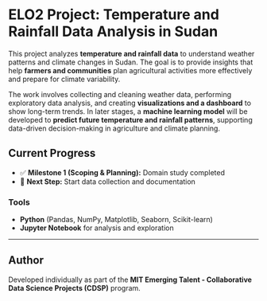 # ELO2 Project: Temperature and Rainfall Data Analysis in Sudan

This project analyzes **temperature and rainfall data** to understand weather patterns and climate changes in Sudan. The goal is to provide insights that help **farmers and communities** plan agricultural activities more effectively and prepare for climate variability.  

The work involves collecting and cleaning weather data, performing exploratory data analysis, and creating **visualizations and a dashboard** to show long-term trends. In later stages, a **machine learning model** will be developed to **predict future temperature and rainfall patterns**, supporting data-driven decision-making in agriculture and climate planning.  

## Current Progress

- ✅ **Milestone 1 (Scoping & Planning):** Domain study completed  
- 🔄 **Next Step:** Start data collection and documentation  

### Tools

- **Python** (Pandas, NumPy, Matplotlib, Seaborn, Scikit-learn)  
- **Jupyter Notebook** for analysis and exploration

---

## Author

Developed individually as part of the **MIT Emerging Talent - Collaborative Data Science Projects (CDSP)** program.
